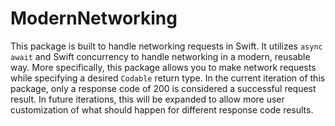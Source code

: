# ModernNetworking

This package is built to handle networking requests in Swift. It utilizes `async await` and Swift concurrency to handle networking in a modern, reusable way. More specifically, this package allows you to make network requests while specifying a desired `Codable` return type. In the current iteration of this package, only a response code of 200 is considered a successful request result. In future iterations, this will be expanded to allow more user customization of what should happen for different response code results.
